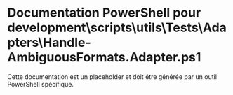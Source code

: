 # Documentation PowerShell pour development\scripts\utils\Tests\Adapters\Handle-AmbiguousFormats.Adapter.ps1

Cette documentation est un placeholder et doit être générée par un outil PowerShell spécifique.
